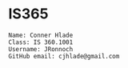 # IS365
```
Name: Conner Hlade 
Class: IS 360.1001
Username: JRonnoch
GitHub email: cjhlade@gmail.com
```
